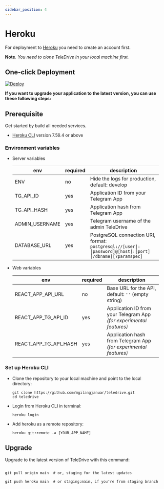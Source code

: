 ```yaml
---
sidebar_position: 4
---
```


# Heroku

For deployment to [Heroku](https://heroku.com/) you need to create an account first.

**Note.** *You need to clone TeleDrive in your local machine first.*

## One-click Deployment

[![Deploy](https://www.herokucdn.com/deploy/button.svg)](https://heroku.com/deploy?template=https://github.com/mgilangjanuar/teledrive)

**If you want to upgrade your application to the latest version, you can use these following steps:**

## Prerequisite

Get started by build all needed services.

- [Heroku CLI](https://devcenter.heroku.com/articles/heroku-cli) version 7.59.4 or above

### Environment variables

- Server variables

  | env                    | required | description                                           |
  | ---------------------- | -------- | ----------------------------------------------------- |
  | ENV                    | no       | Hide the logs for production, default: develop        |
  | TG_API_ID              | yes      | Application ID from your Telegram App                 |
  | TG_API_HASH            | yes      | Application hash from Telegram App                    |
  | ADMIN_USERNAME         | yes      | Telegram username of the admin TeleDrive              |
  | DATABASE_URL           | yes      | PostgreSQL connection URI, format: `postgresql://[user]:[password]@[host]:[port][/dbname][?paramspec]` |

- Web variables

  | env                   | required | description                                                       |
  | --------------------- | -------- | ----------------------------------------------------------------- |
  | REACT_APP_API_URL     | no       | Base URL for the API, default: `''` (empty string)                |
  | REACT_APP_TG_API_ID   | yes      | Application ID from your Telegram App *(for experimental features)* |
  | REACT_APP_TG_API_HASH | yes      | Application hash from Telegram App  *(for experimental features)*   |

### Set up Heroku CLI

- Clone the repository to your local machine and point to the local directory:

  ```shell
  git clone https://github.com/mgilangjanuar/teledrive.git
  cd teledrive
  ```

- Login from Heroku CLI in terminal:

  ```shell
  heroku login
  ```

- Add heroku as a remote repository:

  ```shell
  heroku git:remote -a [YOUR_APP_NAME]
  ```

## Upgrade

Upgrade to the latest version of TeleDrive with this command:

```shell

git pull origin main  # or, staging for the latest updates

git push heroku main  # or staging:main, if you're from staging branch
```
